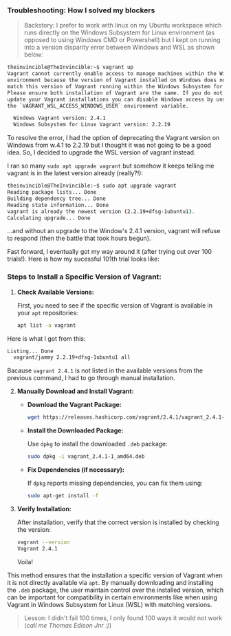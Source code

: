 ### Troubleshooting: How I solved my blockers

> Backstory: I prefer to work with linux on my Ubuntu workspace which runs directly on the Windows Subsystem for Linux environment (as opposed to using Windows CMD or Powershell) but I kept on running into a version disparity error between Windows and WSL as shown below:

```bash
theinvincible@TheInvincible:~$ vagrant up
Vagrant cannot currently enable access to manage machines within the Windows
environment because the version of Vagrant installed on Windows does not
match this version of Vagrant running within the Windows Subsystem for Linux.
Please ensure both installation of Vagrant are the same. If you do not want
update your Vagrant installations you can disable Windows access by unsetting
the `VAGRANT_WSL_ACCESS_WINDOWS_USER` environment variable.

  Windows Vagrant version: 2.4.1
  Windows Subsystem for Linux Vagrant version: 2.2.19
```

To resolve the error, I had the option of deprecating the Vagrant version on Windows from w.4.1 to 2.2.19 but I thought it was not going to be a good idea. So, I decided to upgrade the WSL version of vagrant instead.

I ran so many `sudo apt upgrade vagrant` but somehow it keeps telling me vagrant is in the latest version already (really?!):

```bash
theinvincible@TheInvincible:~$ sudo apt upgrade vagrant
Reading package lists... Done
Building dependency tree... Done
Reading state information... Done
vagrant is already the newest version (2.2.19+dfsg-1ubuntu1).
Calculating upgrade... Done
```

...and without an upgrade to the Window's 2.4.1 version, vagrant will refuse to respond (then the battle that took hours begun).

Fast forward, I eventually got my way around it (after trying out over 100 trials!). Here is how my sucessful 101th trial looks like:

### Steps to Install a Specific Version of Vagrant:

1. **Check Available Versions:**
   
   First, you need to see if the specific version of Vagrant is available in your `apt` repositories:

   ```bash
   apt list -a vagrant
   ```

  Here is what I got from this:

```bash
Listing... Done
  vagrant/jammy 2.2.19+dfsg-1ubuntu1 all
```

Bacause `vagrant 2.4.1` is not listed in the available versions from the previous command, I had to go through manual installation.

2. **Manually Download and Install Vagrant:**

   - **Download the Vagrant Package:**

     ```bash
     wget https://releases.hashicorp.com/vagrant/2.4.1/vagrant_2.4.1-1_amd64.deb
     ```

   - **Install the Downloaded Package:**

     Use `dpkg` to install the downloaded `.deb` package:

     ```bash
     sudo dpkg -i vagrant_2.4.1-1_amd64.deb
     ```

   - **Fix Dependencies (if necessary):**

     If `dpkg` reports missing dependencies, you can fix them using:

     ```bash
     sudo apt-get install -f
     ```

4. **Verify Installation:**

   After installation, verify that the correct version is installed by checking the version:

   ```bash
   vagrant --version
   Vagrant 2.4.1
   ```

   Voila! 

This method ensures that the installation a specific version of Vagrant when it is not directly available via `apt`. By manually downloading and installing the `.deb` package, the user maintain control over the installed version, which can be important for compatibility in certain environments like when using Vagrant in Windows Subsystem for Linux (WSL) with matching versions.

> Lesson: I didn't fail 100 times, I only found 100 ways it would not work (*call me Thomas Edison Jnr :)*)